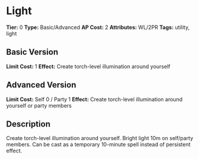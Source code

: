 # Light

**Tier:** 0
**Type:** Basic/Advanced
**AP Cost:** 2
**Attributes:** WL/2PR
**Tags:** utility, light

## Basic Version
**Limit Cost:** 1
**Effect:** Create torch-level illumination around yourself

## Advanced Version  
**Limit Cost:** Self 0 / Party 1
**Effect:** Create torch-level illumination around yourself or party members

## Description
Create torch-level illumination around yourself. Bright light 10m on self/party members. Can be cast as a temporary 10-minute spell instead of persistent effect.